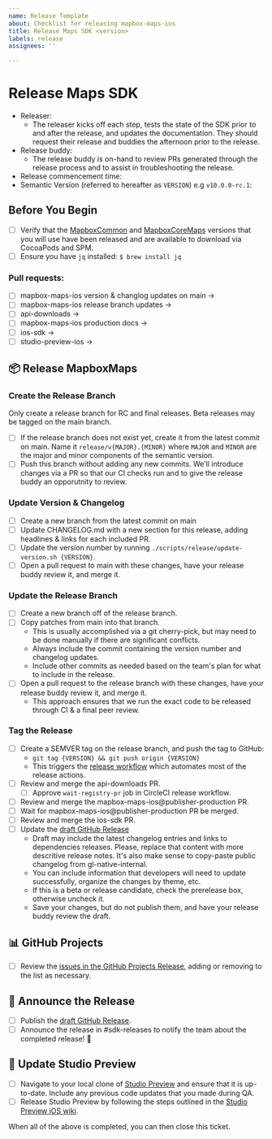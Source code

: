 ```yaml
---
name: Release Template
about: Checklist for releasing mapbox-maps-ios
title: Release Maps SDK <version>
labels: release
assignees: ''

---
```


# Release Maps SDK <version>

- Releaser:
    - The releaser kicks off each step, tests the state of the SDK prior to and after the release, and updates the documentation. They should request their release and buddies the afternoon prior to the release.
- Release buddy:
    - The release buddy is on-hand to review PRs generated through the release process and to assist in troubleshooting the release.
- Release commencement time:
- Semantic Version (referred to hereafter as `VERSION`) e.g `v10.0.0-rc.1`:

## Before You Begin

- [ ] Verify that the [MapboxCommon](https://github.com/mapbox/mapbox-sdk-common/releases) and [MapboxCoreMaps](https://github.com/mapbox/mapbox-core-maps-ios/releases) versions that you will use have been released and are available to download via CocoaPods and SPM.
- [ ] Ensure you have `jq` installed: `$ brew install jq`

### Pull requests:

- [ ] mapbox-maps-ios version & changlog updates on main ->
- [ ] mapbox-maps-ios release branch updates ->
- [ ] api-downloads ->
- [ ] mapbox-maps-ios production docs ->
- [ ] ios-sdk ->
- [ ] studio-preview-ios ->

## 📦 Release MapboxMaps

### Create the Release Branch

Only create a release branch for RC and final releases. Beta releases may be tagged on the main branch.

- [ ] If the release branch does not exist yet, create it from the latest commit on main. Name it `release/v{MAJOR}.{MINOR}` where `MAJOR` and `MINOR` are the major and minor components of the semantic version.
- [ ] Push this branch without adding any new commits. We'll introduce changes via a PR so that our CI checks run and to give the release buddy an opporutnity to review.

### Update Version & Changelog

- [ ] Create a new branch from the latest commit on main
- [ ] Update CHANGELOG.md with a new section for this release, adding headlines & links for each included PR.
- [ ] Update the version number by running `./scripts/release/update-version.sh {VERSION}`.
- [ ] Open a pull request to main with these changes, have your release buddy review it, and merge it.

### Update the Release Branch

- [ ] Create a new branch off of the release branch.
- [ ] Copy patches from main into that branch.
    - This is usually accomplished via a git cherry-pick, but may need to be done manually if there are significant conflicts.
    - Always include the commit containing the version number and changelog updates.
    - Include other commits as needed based on the team's plan for what to include in the release.
- [ ] Open a pull request to the release branch with these changes, have your release buddy review it, and merge it.
    - This approach ensures that we run the exact code to be released through CI & a final peer review.
    
### Tag the Release

- [ ] Create a SEMVER tag on the release branch, and push the tag to GitHub:
    - `git tag {VERSION} && git push origin {VERSION}`
    - This triggers the [release workflow](https://app.circleci.com/pipelines/github/mapbox/mapbox-maps-ios) which automates most of the release actions.
- [ ] Review and merge the api-downloads PR.
    - [ ] Approve `wait-registry-pr` job in CircleCI release workflow.
- [ ] Review and merge the mapbox-maps-ios@publisher-production PR.
- [ ] Wait for mapbox-maps-ios@publisher-production PR be merged.
- [ ] Review and merge the ios-sdk PR.
- [ ] Update the [draft GitHub Release](https://github.com/mapbox/mapbox-maps-ios/releases)
    - Draft may include the latest changelog entries and links to dependencies releases. Please, replace that content with more descritive release notes. It's also make sense to copy-paste public changelog from gl-native-internal.
    - You can include information that developers will need to update successfully, organize the changes by theme, etc.
    - If this is a beta or release candidate, check the prerelease box, otherwise uncheck it.
    - Save your changes, but do not publish them, and have your release buddy review the draft.

## 📊 GitHub Projects

- [ ] Review the [issues in the GitHub Projects Release](https://github.com/orgs/mapbox/projects/707/views/7), adding or removing to the list as necessary.

## 📣 Announce the Release

- [ ] Publish the [draft GitHub Release](https://github.com/mapbox/mapbox-maps-ios/releases).
- [ ] Announce the release in #sdk-releases to notify the team about the completed release! 🎉

## 🚀 Update Studio Preview

- [ ] Navigate to your local clone of [Studio Preview](https://github.com/mapbox/studio-preview-ios/) and ensure that it is up-to-date. Include any previous code updates that you made during QA.
- [ ] Release Studio Preview by following the steps outlined in the [Studio Preview iOS wiki](https://github.com/mapbox/studio-preview-ios/wiki/Release-Checklist).

When all of the above is completed, you can then close this ticket.
